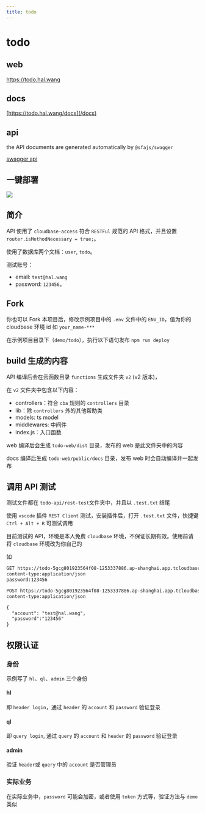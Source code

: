 ```yaml
---
title: todo
---
```


# todo

## web

<https://todo.hal.wang>

## docs

[https://todo.hal.wang/docs](/docs)

## api

the API documents are generated automatically by `@sfajs/swagger`

[swagger api](https://todo-5gcg801923564f08-1253337886.ap-shanghai.service.tcloudbase.com/v2)

## 一键部署

[![](https://main.qcloudimg.com/raw/67f5a389f1ac6f3b4d04c7256438e44f.svg)](https://console.cloud.tencent.com/tcb/env/index?action=CreateAndDeployCloudBaseProject&appUrl=https%3A%2F%2Fgithub.com%2Fhal-wang%2Ftodo&branch=main)

## 简介

API 使用了 `cloudbase-access` 符合 `RESTFul` 规范的 API 格式，并且设置 `router.isMethodNecessary = true;`。

使用了数据库两个文档：`user`, `todo`。

测试账号：

- email: `test@hal.wang`
- password: `123456`。

## Fork

你也可以 Fork 本项目后，修改示例项目中的 `.env` 文件中的 `ENV_ID`，值为你的 cloudbase 环境 id 如 `your_name-***`

在示例项目目录下（`demo/todo`），执行以下语句发布 `npm run deploy`

## build 生成的内容

API 编译后会在云函数目录 `functions` 生成文件夹 `v2` (v2 版本)，

在 `v2` 文件夹中包含以下内容：

- controllers：符合 `cba` 规则的 `controllers` 目录
- lib：除 `controllers` 外的其他帮助类
- models: ts model
- middlewares: 中间件
- index.js：入口函数

web 编译后会生成 `todo-web/dist` 目录，发布的 web 是此文件夹中的内容

docs 编译后生成 `todo-web/public/docs` 目录，发布 web 时会自动编译并一起发布

## 调用 API 测试

测试文件都在 `todo-api/rest-test`文件夹中，并且以 `.test.txt` 结尾

使用 `vscode` 插件 `REST Client` 测试，安装插件后，打开 `.test.txt` 文件，快捷键 `Ctrl + Alt + R` 可测试调用

目前测试的 API，环境是本人免费 `cloudbase` 环境，不保证长期有效。使用前请将 `cloudbase` 环境改为你自己的

如

```txt
GET https://todo-5gcg801923564f08-1253337886.ap-shanghai.app.tcloudbase.com/v2/user/test@hal.wang
content-type:application/json
password:123456
```

```txt
POST https://todo-5gcg801923564f08-1253337886.ap-shanghai.app.tcloudbase.com/v2/user
content-type:application/json

{
  "account": "test@hal.wang",
  "password":"123456"
}
```

## 权限认证

### 身份

示例写了 `hl`、`ql`、`admin` 三个身份

#### hl

即 `header login`，通过 `header` 的 `account` 和 `password` 验证登录

#### ql

即 `query login`, 通过 `query` 的 `account` 和 `header` 的 `password` 验证登录

#### admin

验证 `header`或 `query` 中的 `account` 是否管理员

### 实际业务

在实际业务中，`password` 可能会加密，或者使用 `token` 方式等，验证方法与 `demo` 类似
